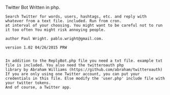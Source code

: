 Twitter Bot Written in php. 

    Search Twitter for words, users, hashtags, etc. and reply with whatever from a text file. included. Run from cron.
    at interval of your choosing. You might want to be careful not to run it too often You might risk annoying people.
    
    author Paul Wright. pablo.wright@gmail.com.
    
    version 1.02 04/26/2015 PRW


    In addition to the ReplyBot.php file you need a txt file. example txt file is included. You also need the twitteroauth php 
    library by Abraham Williams (https://github.com/abraham/twitteroauth) If you are only using one Twitter account, you can put your credentials in this file. Else modify the 'user.php' include file with your twitter tokens. 
    And of course, a Twitter app.


